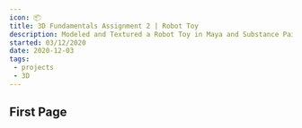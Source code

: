 ```yaml
---
icon: 📦
title: 3D Fundamentals Assignment 2 | Robot Toy
description: Modeled and Textured a Robot Toy in Maya and Substance Painter
started: 03/12/2020
date: 2020-12-03
tags: 
 - projects
 - 3D
---
```


## First Page